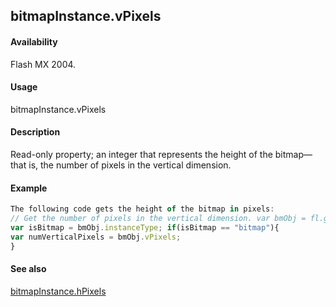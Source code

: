 ## bitmapInstance.vPixels

#### Availability

Flash MX 2004.

#### Usage

bitmapInstance.vPixels

#### Description

Read-only property; an integer that represents the height of the bitmap—that is, the number of pixels in the vertical dimension.

#### Example

```javascript
The following code gets the height of the bitmap in pixels:
// Get the number of pixels in the vertical dimension. var bmObj = fl.getDocumentDOM().selection\[0\];
var isBitmap = bmObj.instanceType; if(isBitmap == "bitmap"){
var numVerticalPixels = bmObj.vPixels;
}

```
#### See also

[bitmapInstance.hPixels](#!AdobeDocs/developers-animatesdk-docs/test/BitmapInstance_object/bitmapInstanc1.md)
